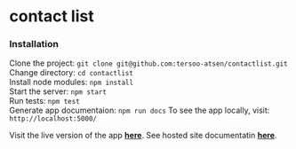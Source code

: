 # contact list
### Installation
Clone the project:              `git clone git@github.com:tersoo-atsen/contactlist.git`<br>
Change directory:               `cd contactlist`<br>
Install node modules:           `npm install`<br>
Start the server:               `npm start`<br>
Run tests:                      `npm test`<br>
Generate app documentaion:      `npm run docs`
To see the app locally, visit:  `http://localhost:5000/`

Visit the live version of the app **[here](https://goofy-banach-8f887f.netlify.app/)**.
See hosted site documentatin **[here](https://tersoo-atsen.github.io/contactlist/)**.